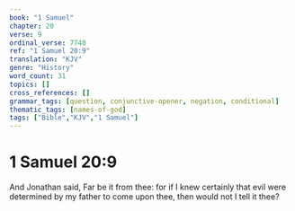 ```yaml
---
book: "1 Samuel"
chapter: 20
verse: 9
ordinal_verse: 7740
ref: "1 Samuel 20:9"
translation: "KJV"
genre: "History"
word_count: 31
topics: []
cross_references: []
grammar_tags: [question, conjunctive-opener, negation, conditional]
thematic_tags: [names-of-god]
tags: ["Bible","KJV","1 Samuel"]
---
```


# 1 Samuel 20:9

And Jonathan said, Far be it from thee: for if I knew certainly that evil were determined by my father to come upon thee, then would not I tell it thee?
